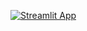 [![Streamlit App](https://static.streamlit.io/badges/streamlit_badge_black_white.svg)](https://experimentalconnectionmovierecommendation.streamlit.app/)
